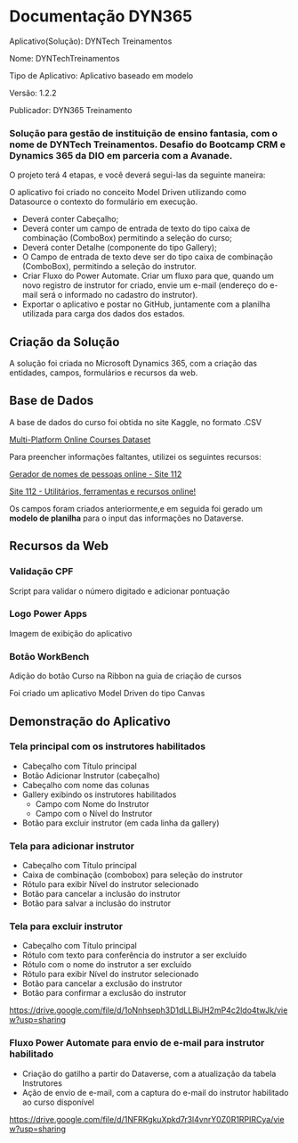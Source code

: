 # Documentação DYN365

Aplicativo(Solução): DYNTech Treinamentos

Nome: DYNTechTreinamentos

Tipo de Aplicativo: Aplicativo baseado em modelo

Versão: 1.2.2

Publicador: DYN365 Treinamento 

### Solução para gestão de instituição de ensino fantasia, com o nome de DYNTech Treinamentos. Desafio do Bootcamp CRM e Dynamics 365 da DIO em parceria com a Avanade.

O projeto terá 4 etapas, e você deverá segui-las da seguinte maneira:

O aplicativo foi criado no conceito Model Driven utilizando como Datasource o contexto do formulário em execução.

- Deverá conter Cabeçalho;
- Deverá conter um campo de entrada de texto do tipo caixa de combinação (ComboBox) permitindo a seleção do curso;
- Deverá conter Detalhe (componente do tipo Gallery);
- O Campo de entrada de texto deve ser do tipo caixa de combinação (ComboBox), permitindo a seleção do instrutor.
- Criar Fluxo do Power Automate. Criar um fluxo para que, quando um novo registro de instrutor for criado, envie um e-mail (endereço do e-mail será o informado no cadastro do instrutor).
- Exportar o aplicativo e postar no GitHub, juntamente com a planilha utilizada para carga dos dados dos estados.

## Criação da Solução

A solução foi criada no Microsoft Dynamics 365, com a criação das entidades, campos, formulários e recursos da web. 

## Base de Dados

A base de dados do curso foi obtida no site Kaggle, no formato .CSV

[Multi-Platform Online Courses Dataset](https://www.kaggle.com/datasets/everydaycodings/multi-platform-online-courses-dataset)

Para preencher informações faltantes, utilizei os seguintes recursos:

[Gerador de nomes de pessoas online - Site 112](https://site112.com/gerador-nomes-pessoas)

[Site 112 - Utilitários, ferramentas e recursos online!](https://site112.com/)

Os campos foram criados anteriormente,e em seguida foi gerado um **modelo de planilha** para o input das informações no Dataverse.

## Recursos da Web

### Validação CPF

Script para validar o número digitado e adicionar pontuação

### Logo Power Apps

Imagem de exibição do aplicativo

### Botão WorkBench

Adição do botão Curso na Ribbon na guia de criação de cursos

Foi criado um aplicativo Model Driven do tipo Canvas

## Demonstração do Aplicativo

### Tela principal com os instrutores habilitados

- Cabeçalho com Título principal
- Botão Adicionar Instrutor (cabeçalho)
- Cabeçalho com nome das colunas
- Gallery exibindo os instrutores habilitados
    - Campo com Nome do Instrutor
    - Campo com o Nível do Instrutor
- Botão para excluir instrutor (em cada linha da gallery)

### Tela para adicionar instrutor

- Cabeçalho com Título principal
- Caixa de combinação (combobox) para seleção do instrutor
- Rótulo para exibir Nível do instrutor selecionado
- Botão para cancelar a inclusão do instrutor
- Botão para salvar a inclusão do instrutor

### Tela para excluir instrutor

- Cabeçalho com Título principal
- Rótulo com texto para conferência do instrutor a ser excluído
- Rótulo com o nome do instrutor a ser excluído
- Rótulo para exibir Nível do instrutor selecionado
- Botão para cancelar a exclusão do instrutor
- Botão para confirmar a exclusão do instrutor

https://drive.google.com/file/d/1oNnhseph3D1dLLBiJH2mP4c2ldo4twJk/view?usp=sharing

### Fluxo Power Automate para envio de e-mail para instrutor habilitado

- Criação do gatilho a partir do Dataverse, com a atualização da tabela Instrutores
- Ação de envio de e-mail, com a captura do e-mail do instrutor habilitado ao curso disponível

https://drive.google.com/file/d/1NFRKgkuXpkd7r3l4vnrY0Z0R1RPIRCya/view?usp=sharing
